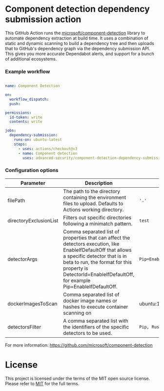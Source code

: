 # Component detection dependency submission action

This GitHub Action runs the [microsoft/component-detection](https://github.com/microsoft/component-detection) library to automate dependency extraction at build time. It uses a combination of static and dynamic scanning to build a dependency tree and then uploads that to GitHub's dependency graph via the dependency submission API. This gives you more accurate Dependabot alerts, and support for a bunch of additional ecosystems. 

### Example workflow

```yaml

name: Component Detection

on:
  workflow_dispatch:
  push:

permissions: 
  id-token: write
  contents: write

jobs:
  dependency-submission:
    runs-on: ubuntu-latest
    steps:
      - uses: actions/checkout@v3
      - name: Component detection 
        uses: advanced-security/component-detection-dependency-submission-action@v0.0.3
```        

### Configuration options

| Parameter | Description | Example | 
| --- | --- | --- | 
filePath | The path to the directory containing the environment files to upload. Defaults to Actions working directory. | `'.'`
directoryExclusionList | Filters out specific directories following a minimatch pattern. | `test`
detectorArgs | Comma separated list of properties that can affect the detectors execution, like EnableIfDefaultOff that allows a specific detector that is in beta to run, the format for this property is DetectorId=EnableIfDefaultOff, for example Pip=EnableIfDefaultOff. | `Pip=EnableIfDefaultOff`
dockerImagesToScan |Comma separated list of docker image names or hashes to execute container scanning on |  ubuntu:16.04,56bab49eef2ef07505f6a1b0d5bd3a601dfc3c76ad4460f24c91d6fa298369ab | 
detectorsFilter | A comma separated list with the identifiers of the specific detectors to be used. | `Pip, RustCrateDetector`

For more information: https://github.com/microsoft/component-detection

# License
This project is licensed under the terms of the MIT open source license. Please refer to [MIT](LICENSE.md) for the full terms.
